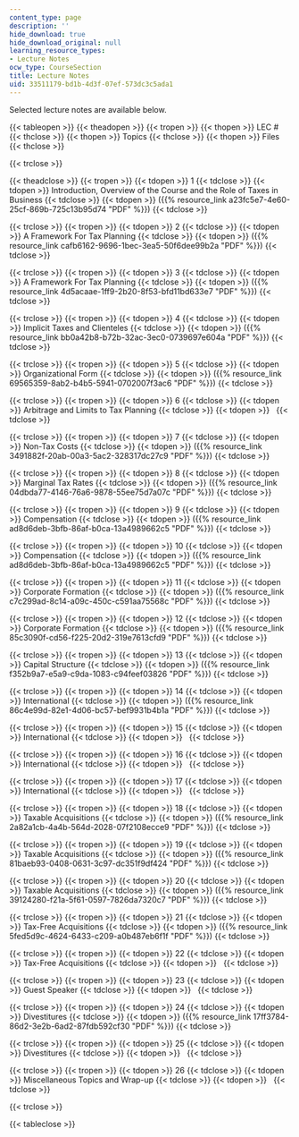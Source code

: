 ```yaml
---
content_type: page
description: ''
hide_download: true
hide_download_original: null
learning_resource_types:
- Lecture Notes
ocw_type: CourseSection
title: Lecture Notes
uid: 33511179-bd1b-4d3f-07ef-573dc3c5ada1
---
```


Selected lecture notes are available below.

{{< tableopen >}}
{{< theadopen >}}
{{< tropen >}}
{{< thopen >}}
LEC #
{{< thclose >}}
{{< thopen >}}
Topics
{{< thclose >}}
{{< thopen >}}
Files
{{< thclose >}}

{{< trclose >}}

{{< theadclose >}}
{{< tropen >}}
{{< tdopen >}}
1
{{< tdclose >}}
{{< tdopen >}}
Introduction, Overview of the Course and the Role of Taxes in Business
{{< tdclose >}}
{{< tdopen >}}
({{% resource_link a23fc5e7-4e60-25cf-869b-725c13b95d74 "PDF" %}})
{{< tdclose >}}

{{< trclose >}}
{{< tropen >}}
{{< tdopen >}}
2
{{< tdclose >}}
{{< tdopen >}}
A Framework For Tax Planning
{{< tdclose >}}
{{< tdopen >}}
({{% resource_link cafb6162-9696-1bec-3ea5-50f6dee99b2a "PDF" %}})
{{< tdclose >}}

{{< trclose >}}
{{< tropen >}}
{{< tdopen >}}
3
{{< tdclose >}}
{{< tdopen >}}
A Framework For Tax Planning
{{< tdclose >}}
{{< tdopen >}}
({{% resource_link 4d5acaae-1ff9-2b20-8f53-bfd11bd633e7 "PDF" %}})
{{< tdclose >}}

{{< trclose >}}
{{< tropen >}}
{{< tdopen >}}
4
{{< tdclose >}}
{{< tdopen >}}
Implicit Taxes and Clienteles
{{< tdclose >}}
{{< tdopen >}}
({{% resource_link bb0a42b8-b72b-32ac-3ec0-0739697e604a "PDF" %}})
{{< tdclose >}}

{{< trclose >}}
{{< tropen >}}
{{< tdopen >}}
5
{{< tdclose >}}
{{< tdopen >}}
Organizational Form
{{< tdclose >}}
{{< tdopen >}}
({{% resource_link 69565359-8ab2-b4b5-5941-0702007f3ac6 "PDF" %}})
{{< tdclose >}}

{{< trclose >}}
{{< tropen >}}
{{< tdopen >}}
6
{{< tdclose >}}
{{< tdopen >}}
Arbitrage and Limits to Tax Planning
{{< tdclose >}}
{{< tdopen >}}
 
{{< tdclose >}}

{{< trclose >}}
{{< tropen >}}
{{< tdopen >}}
7
{{< tdclose >}}
{{< tdopen >}}
Non-Tax Costs
{{< tdclose >}}
{{< tdopen >}}
({{% resource_link 3491882f-20ab-00a3-5ac2-328317dc27c9 "PDF" %}})
{{< tdclose >}}

{{< trclose >}}
{{< tropen >}}
{{< tdopen >}}
8
{{< tdclose >}}
{{< tdopen >}}
Marginal Tax Rates
{{< tdclose >}}
{{< tdopen >}}
({{% resource_link 04dbda77-4146-76a6-9878-55ee75d7a07c "PDF" %}})
{{< tdclose >}}

{{< trclose >}}
{{< tropen >}}
{{< tdopen >}}
9
{{< tdclose >}}
{{< tdopen >}}
Compensation
{{< tdclose >}}
{{< tdopen >}}
({{% resource_link ad8d6deb-3bfb-86af-b0ca-13a4989662c5 "PDF" %}})
{{< tdclose >}}

{{< trclose >}}
{{< tropen >}}
{{< tdopen >}}
10
{{< tdclose >}}
{{< tdopen >}}
Compensation
{{< tdclose >}}
{{< tdopen >}}
({{% resource_link ad8d6deb-3bfb-86af-b0ca-13a4989662c5 "PDF" %}})
{{< tdclose >}}

{{< trclose >}}
{{< tropen >}}
{{< tdopen >}}
11
{{< tdclose >}}
{{< tdopen >}}
Corporate Formation
{{< tdclose >}}
{{< tdopen >}}
({{% resource_link c7c299ad-8c14-a09c-450c-c591aa75568c "PDF" %}})
{{< tdclose >}}

{{< trclose >}}
{{< tropen >}}
{{< tdopen >}}
12
{{< tdclose >}}
{{< tdopen >}}
Corporate Formation
{{< tdclose >}}
{{< tdopen >}}
({{% resource_link 85c3090f-cd56-f225-20d2-319e7613cfd9 "PDF" %}})
{{< tdclose >}}

{{< trclose >}}
{{< tropen >}}
{{< tdopen >}}
13
{{< tdclose >}}
{{< tdopen >}}
Capital Structure
{{< tdclose >}}
{{< tdopen >}}
({{% resource_link f352b9a7-e5a9-c9da-1083-c94feef03826 "PDF" %}})
{{< tdclose >}}

{{< trclose >}}
{{< tropen >}}
{{< tdopen >}}
14
{{< tdclose >}}
{{< tdopen >}}
International
{{< tdclose >}}
{{< tdopen >}}
({{% resource_link 86c4e99d-82e1-4d06-bc57-bef9931b4b1a "PDF" %}})
{{< tdclose >}}

{{< trclose >}}
{{< tropen >}}
{{< tdopen >}}
15
{{< tdclose >}}
{{< tdopen >}}
International
{{< tdclose >}}
{{< tdopen >}}
 
{{< tdclose >}}

{{< trclose >}}
{{< tropen >}}
{{< tdopen >}}
16
{{< tdclose >}}
{{< tdopen >}}
International
{{< tdclose >}}
{{< tdopen >}}
 
{{< tdclose >}}

{{< trclose >}}
{{< tropen >}}
{{< tdopen >}}
17
{{< tdclose >}}
{{< tdopen >}}
International
{{< tdclose >}}
{{< tdopen >}}
 
{{< tdclose >}}

{{< trclose >}}
{{< tropen >}}
{{< tdopen >}}
18
{{< tdclose >}}
{{< tdopen >}}
Taxable Acquisitions
{{< tdclose >}}
{{< tdopen >}}
({{% resource_link 2a82a1cb-4a4b-564d-2028-07f2108ecce9 "PDF" %}})
{{< tdclose >}}

{{< trclose >}}
{{< tropen >}}
{{< tdopen >}}
19
{{< tdclose >}}
{{< tdopen >}}
Taxable Acquisitions
{{< tdclose >}}
{{< tdopen >}}
({{% resource_link 81baeb93-0408-0631-3c97-dc351f9df424 "PDF" %}})
{{< tdclose >}}

{{< trclose >}}
{{< tropen >}}
{{< tdopen >}}
20
{{< tdclose >}}
{{< tdopen >}}
Taxable Acquisitions
{{< tdclose >}}
{{< tdopen >}}
({{% resource_link 39124280-f21a-5f61-0597-7826da7320c7 "PDF" %}})
{{< tdclose >}}

{{< trclose >}}
{{< tropen >}}
{{< tdopen >}}
21
{{< tdclose >}}
{{< tdopen >}}
Tax-Free Acquisitions
{{< tdclose >}}
{{< tdopen >}}
({{% resource_link 5fed5d9c-4624-6433-c209-a0b487eb6f1f "PDF" %}})
{{< tdclose >}}

{{< trclose >}}
{{< tropen >}}
{{< tdopen >}}
22
{{< tdclose >}}
{{< tdopen >}}
Tax-Free Acquisitions
{{< tdclose >}}
{{< tdopen >}}
 
{{< tdclose >}}

{{< trclose >}}
{{< tropen >}}
{{< tdopen >}}
23
{{< tdclose >}}
{{< tdopen >}}
Guest Speaker
{{< tdclose >}}
{{< tdopen >}}
 
{{< tdclose >}}

{{< trclose >}}
{{< tropen >}}
{{< tdopen >}}
24
{{< tdclose >}}
{{< tdopen >}}
Divestitures
{{< tdclose >}}
{{< tdopen >}}
({{% resource_link 17ff3784-86d2-3e2b-6ad2-87fdb592cf30 "PDF" %}})
{{< tdclose >}}

{{< trclose >}}
{{< tropen >}}
{{< tdopen >}}
25
{{< tdclose >}}
{{< tdopen >}}
Divestitures
{{< tdclose >}}
{{< tdopen >}}
 
{{< tdclose >}}

{{< trclose >}}
{{< tropen >}}
{{< tdopen >}}
26
{{< tdclose >}}
{{< tdopen >}}
Miscellaneous Topics and Wrap-up
{{< tdclose >}}
{{< tdopen >}}
 
{{< tdclose >}}

{{< trclose >}}

{{< tableclose >}}